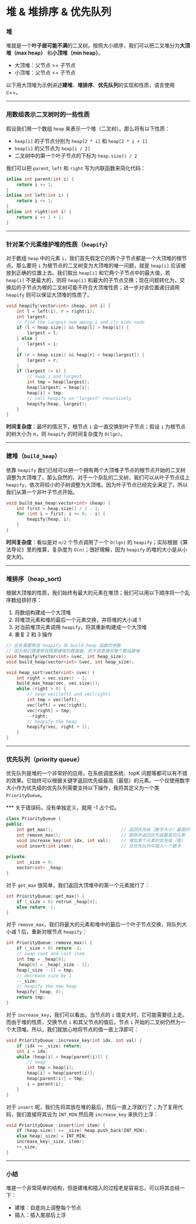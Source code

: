# 堆 & 堆排序 & 优先队列

### 堆

堆就是一个**叶子层可能不满**的二叉树。按照大小顺序，我们可以把二叉堆分为**大顶堆（max heap）** 和**小顶堆（min heap）**。

* 大顶堆：父节点 >= 子节点
* 小顶堆：父节点 <= 子节点

以下用大顶堆为示例讲述**建堆**、**堆排序**、**优先队列**的实现和性质，语言使用 c++。

---

### 用数组表示二叉树时的一些性质

假设我们用一个数组 `heap` 来表示一个堆（二叉树）。那么将有以下性质：

* `heap[i]` 的子节点分别为 `heap[2 * i]` 和 `heap[2 * i + 1]`
* `heap[i]` 的父节点为 `heap[i / 2]`
* 二叉树中的第一个叶子节点的下标为 `heap.size() / 2` 

我们可以把 `parent`, `left` 和 `right` 写为内联函数来简化代码：

```cpp
inline int parent(int i) {
    return i >> 1;
}
inline int left(int i) {
    return i << 1;
}
inline int right(int i) {
    return i << 1 + 1;
}
```

---

### 针对某个元素维护堆的性质（`heapify`）

对于数组 `heap` 中的元素 `i`，我们首先假定它的两个子节点都是一个大顶堆的根节点。那么要将 `i` 为根节点的二叉树变为大顶堆的唯一问题，就是 `heap[i]` 应该被放到正确的位置上去。我们取出 `heap[i]` 和它两个子节点中的最大值，若 `heap[i]` 不是最大的，则将 `heap[i]` 和最大的子节点交换；现在问题转化为，交换后的子节点为根的二叉树可能不符合大顶堆性质；进一步对该位置递归调用 `heapify` 则可以保证大顶堆的性质了。

```cpp
void heapify(vector<int> &heap, int i) {
    int l = left(i), r = right(i);
    int largest;
    // find the largest num among i and its kids node
    if (l < heap.size() && heap[l] > heap[i]) {
        largest = l;
    } else {
        largest = i;
    }
    if (r < heap.size() && heap[r] > heap[largest]) {
        largest = r;
    }
    if (largest != i) {
        // swap i and largest
        int tmp = heap[largest];
        heap[largest] = heap[i];
        heap[i] = tmp;
        // call heapify on "largest" recursively
        heapify(heap, largest);
    }
}
```

**时间复杂度**：最坏的情况下，根节点 `i` 会一直交换到叶子节点；假设 `i` 为根节点的树大小为 n，则 `heapify` 的时间复杂度为 `O(lgn)`。

---

### 建堆（`build_heap`）

依靠 `heapify` 我们已经可以把一个拥有两个大顶堆子节点的根节点开始的二叉树调整为大顶堆了。那么自然的，对于一个杂乱的二叉树，我们可以从叶子节点往上 `heapify`，依次将较小的子树调整为大顶堆。因为叶子节点已经完全满足了，所以我们从第一个非叶子节点开始。

```cpp
void build_max_heap(vector<int> &heap) {
    int first = heap.size() / 2 - 1;
    for (int i = first; i >= 0; --i) {
        heapify(heap, i);
    }
}
```

**时间复杂度**：看似是对 `n/2` 个节点调用了一个 `O(lgn)` 的 `heapify`；实际根据《算法导论》里的推算，复杂度为 `O(n)`；很好理解，因为 `heapify` 的堆的大小是从小变大的。

---

### 堆排序（heap_sort)

根据大顶堆的性质，我们始终有最大的元素在堆顶；我们可以用以下顺序将一个乱序数组排好序：

1. 将数组构建成一个大顶堆
2. 将堆顶元素和堆的最后一个元素交换，并将堆的大小减 1
3. 对当前堆顶元素调用 `heapify`，将其重新构建成一个大顶堆
4. 重复 2 和 3 操作

```cpp
// 此处需要修改 heapify 和 build_heap 函数的参数
// 因为我们需要修改需要建堆的数据量，而不是直接将整个数组建堆
void heapify(vector<int> &vec, int heap_size);
void build_heap(vector<int> &vec, int heap_size);

void heap_sort(vector<int> &vec) {
    int right = vec.size() - 1;
    build_max_heap(vec, vec.size());
    while (right > 0) {
        // swap vec[left] and vec[right]
        int tmp = vec[left];
        vec[left] = vec[right];
        vec[right] = tmp;
        --right;
        // heapify the heap
        heapify(vec, right + 1);
    }
}
```

---

### 优先队列（priority queue）

优先队列是堆的一个非常好的应用，在系统调度系统、topK 问题等都可以有不错的效果。它始终可以根据关键字返回优先级最高（最低）的元素。一个仅使用数字大小作为优先级的优先队列需要支持以下操作，我将其定义为一个类 `PriorityQueue`。

*** 关于错误码，没有单独定义，就用 -1 占个位。

```cpp
class PriorityQueue {
public:
    int get_max();							// 返回优先级（数字大小）最高的元素
    int	remove_max();						// 删除并返回优先级最高的元素
    void increase_key(int idx, int val);	// 增加某个元素的优先级（值）
    void insert(int item);					// 往优先队列中插入一个数字
    
private:
    int _size = 0;
    vector<int> _heap;
}
```

对于 `get_max` 很简单，我们返回大顶堆中的第一个元素就行了：

```cpp
int PriorityQueue::get_max() {
    if (_size > 0) retrun _heap[0];
    else return -1;
}
```

对于 `remove_max`，我们将最大的元素和堆中的最后一个叶子节点交换，将队列大小减 1 后，重新对根节点 `heapify`：

```cpp
int PriorityQueue::remove_max() {
    if (_size < 0) return -1;
 	// swap root and last item
    int tmp = _heap[0];
    _heap[0] = _heap[_size - 1];
    heap[_size - 1] = tmp;
    // decrease size by 1
    --_size;
    // heapify the new heap
    heapify(_heap, 0);
    return tmp;
}
```

对于 `increase_key`，我们可以看出，当节点的 `i` 值变大时，它可能需要往上走。而由于堆的性质，交换节点 `i` 和其父节点的值后，节点 `i` 开始的二叉树仍然为一个大顶堆。所以，我们就放心地将节点的值一直上浮即可：

```cpp
void PriorityQueue::increase_key(int idx, int val) {
    if (idx >= _size) return;
    int i = idx;
    while (heap[i] > heap[parent(i)]) {
        // swap
        int tmp = heap[i];
        heap[i] = heap[parent(i)];
        heap[parent(i)] = tmp;
        i = parent(i);
    }
}
```

对于 `insert` 呢，我们先将其放在堆的最后，然后一直上浮就行了；为了复用代码，我们直接将其设为 `INT_MIN` 然后用 `increase_key` 来执行上浮：

```cpp
void PriorityQueue::insert(int item) {
    if (heap.size() == _size) heap.push_back(INT_MIN);
    else heap[_size] = INT_MIN;
    increase_key(_size, item);
    ++_size;
}
```

---

### 小结

堆是一个非常简单的结构，但是建堆和插入的过程老是容易忘，可以将其总结一下：

* 建堆：自底向上调整每个节点
* 插入：插入尾部后上浮
